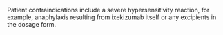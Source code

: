 Patient contraindications include a severe hypersensitivity reaction, for example, anaphylaxis resulting from ixekizumab itself or any excipients in the dosage form.